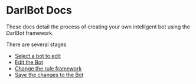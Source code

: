 DarlBot Docs
=============

These docs detail the process of creating your own intelligent bot using the DarlBot framework.

There are several stages

+  [Select a bot to edit](SelectBot)
+  [Edit the Bot](EditTree)
+  [Change the rule framework](RuleFramework)
+  [Save the changes to the Bot](SaveBot)
